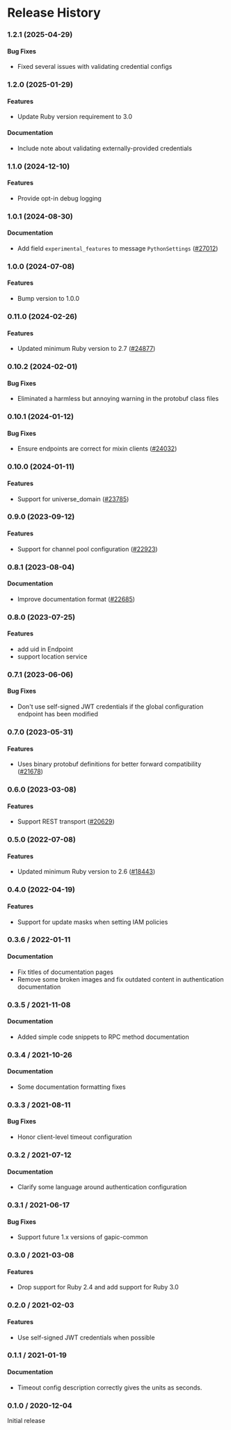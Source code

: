 # Release History

### 1.2.1 (2025-04-29)

#### Bug Fixes

* Fixed several issues with validating credential configs 

### 1.2.0 (2025-01-29)

#### Features

* Update Ruby version requirement to 3.0 
#### Documentation

* Include note about validating externally-provided credentials 

### 1.1.0 (2024-12-10)

#### Features

* Provide opt-in debug logging 

### 1.0.1 (2024-08-30)

#### Documentation

* Add field `experimental_features` to message `PythonSettings` ([#27012](https://github.com/googleapis/google-cloud-ruby/issues/27012)) 

### 1.0.0 (2024-07-08)

#### Features

* Bump version to 1.0.0 

### 0.11.0 (2024-02-26)

#### Features

* Updated minimum Ruby version to 2.7 ([#24877](https://github.com/googleapis/google-cloud-ruby/issues/24877)) 

### 0.10.2 (2024-02-01)

#### Bug Fixes

* Eliminated a harmless but annoying warning in the protobuf class files 

### 0.10.1 (2024-01-12)

#### Bug Fixes

* Ensure endpoints are correct for mixin clients ([#24032](https://github.com/googleapis/google-cloud-ruby/issues/24032)) 

### 0.10.0 (2024-01-11)

#### Features

* Support for universe_domain ([#23785](https://github.com/googleapis/google-cloud-ruby/issues/23785)) 

### 0.9.0 (2023-09-12)

#### Features

* Support for channel pool configuration ([#22923](https://github.com/googleapis/google-cloud-ruby/issues/22923)) 

### 0.8.1 (2023-08-04)

#### Documentation

* Improve documentation format ([#22685](https://github.com/googleapis/google-cloud-ruby/issues/22685)) 

### 0.8.0 (2023-07-25)

#### Features

* add uid in Endpoint 
* support location service  

### 0.7.1 (2023-06-06)

#### Bug Fixes

* Don't use self-signed JWT credentials if the global configuration endpoint has been modified 

### 0.7.0 (2023-05-31)

#### Features

* Uses binary protobuf definitions for better forward compatibility ([#21678](https://github.com/googleapis/google-cloud-ruby/issues/21678)) 

### 0.6.0 (2023-03-08)

#### Features

* Support REST transport ([#20629](https://github.com/googleapis/google-cloud-ruby/issues/20629)) 

### 0.5.0 (2022-07-08)

#### Features

* Updated minimum Ruby version to 2.6 ([#18443](https://github.com/googleapis/google-cloud-ruby/issues/18443)) 

### 0.4.0 (2022-04-19)

#### Features

* Support for update masks when setting IAM policies

### 0.3.6 / 2022-01-11

#### Documentation

* Fix titles of documentation pages
* Remove some broken images and fix outdated content in authentication documentation

### 0.3.5 / 2021-11-08

#### Documentation

* Added simple code snippets to RPC method documentation

### 0.3.4 / 2021-10-26

#### Documentation

* Some documentation formatting fixes

### 0.3.3 / 2021-08-11

#### Bug Fixes

* Honor client-level timeout configuration

### 0.3.2 / 2021-07-12

#### Documentation

* Clarify some language around authentication configuration

### 0.3.1 / 2021-06-17

#### Bug Fixes

* Support future 1.x versions of gapic-common

### 0.3.0 / 2021-03-08

#### Features

* Drop support for Ruby 2.4 and add support for Ruby 3.0

### 0.2.0 / 2021-02-03

#### Features

* Use self-signed JWT credentials when possible

### 0.1.1 / 2021-01-19

#### Documentation

* Timeout config description correctly gives the units as seconds.

### 0.1.0 / 2020-12-04

Initial release
